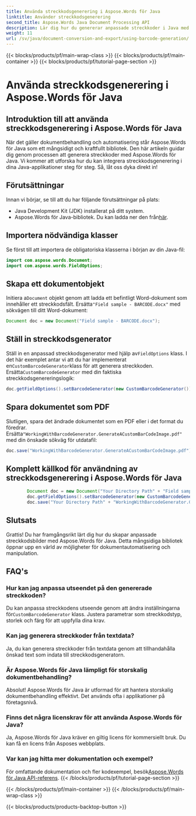 ```yaml
---
title: Använda streckkodsgenerering i Aspose.Words för Java
linktitle: Använder streckkodsgenerering
second_title: Aspose.Words Java Document Processing API
description: Lär dig hur du genererar anpassade streckkoder i Java med Aspose.Words för Java. Steg-för-steg guide med källkod för generering av streckkoder. Förbättra dokumentautomatisering med Aspose.Words.
weight: 11
url: /sv/java/document-conversion-and-export/using-barcode-generation/
---
```


{{< blocks/products/pf/main-wrap-class >}}
{{< blocks/products/pf/main-container >}}
{{< blocks/products/pf/tutorial-page-section >}}

# Använda streckkodsgenerering i Aspose.Words för Java


## Introduktion till att använda streckkodsgenerering i Aspose.Words för Java

När det gäller dokumentbehandling och automatisering står Aspose.Words för Java som ett mångsidigt och kraftfullt bibliotek. Den här artikeln guidar dig genom processen att generera streckkoder med Aspose.Words för Java. Vi kommer att utforska hur du kan integrera streckkodsgenerering i dina Java-applikationer steg för steg. Så, låt oss dyka direkt in!

## Förutsättningar

Innan vi börjar, se till att du har följande förutsättningar på plats:

- Java Development Kit (JDK) installerat på ditt system.
-  Aspose.Words för Java-bibliotek. Du kan ladda ner den från[här](https://releases.aspose.com/words/java/).

## Importera nödvändiga klasser

Se först till att importera de obligatoriska klasserna i början av din Java-fil:

```java
import com.aspose.words.Document;
import com.aspose.words.FieldOptions;
```

## Skapa ett dokumentobjekt

 Initiera a`Document` objekt genom att ladda ett befintligt Word-dokument som innehåller ett streckkodsfält. Ersätta`"Field sample - BARCODE.docx"` med sökvägen till ditt Word-dokument:

```java
Document doc = new Document("Field sample - BARCODE.docx");
```

## Ställ in streckkodsgenerator

 Ställ in en anpassad streckkodsgenerator med hjälp av`FieldOptions` klass. I det här exemplet antar vi att du har implementerat en`CustomBarcodeGenerator`klass för att generera streckkoden. Ersätta`CustomBarcodeGenerator` med din faktiska streckkodsgenereringslogik:

```java
doc.getFieldOptions().setBarcodeGenerator(new CustomBarcodeGenerator());
```

## Spara dokumentet som PDF

 Slutligen, spara det ändrade dokumentet som en PDF eller i det format du föredrar. Ersätta`"WorkingWithBarcodeGenerator.GenerateACustomBarCodeImage.pdf"` med din önskade sökväg för utdatafil:

```java
doc.save("WorkingWithBarcodeGenerator.GenerateACustomBarCodeImage.pdf");
```

## Komplett källkod för användning av streckkodsgenerering i Aspose.Words för Java

```java
        Document doc = new Document("Your Directory Path" + "Field sample - BARCODE.docx");
        doc.getFieldOptions().setBarcodeGenerator(new CustomBarcodeGenerator());
        doc.save("Your Directory Path" + "WorkingWithBarcodeGenerator.GenerateACustomBarCodeImage.pdf");
```

## Slutsats

Grattis! Du har framgångsrikt lärt dig hur du skapar anpassade streckkodsbilder med Aspose.Words för Java. Detta mångsidiga bibliotek öppnar upp en värld av möjligheter för dokumentautomatisering och manipulation.

## FAQ's

### Hur kan jag anpassa utseendet på den genererade streckkoden?

 Du kan anpassa streckkodens utseende genom att ändra inställningarna för`CustomBarcodeGenerator` klass. Justera parametrar som streckkodstyp, storlek och färg för att uppfylla dina krav.

### Kan jag generera streckkoder från textdata?

Ja, du kan generera streckkoder från textdata genom att tillhandahålla önskad text som indata till streckkodsgeneratorn.

### Är Aspose.Words för Java lämpligt för storskalig dokumentbehandling?

Absolut! Aspose.Words för Java är utformad för att hantera storskalig dokumentbehandling effektivt. Det används ofta i applikationer på företagsnivå.

### Finns det några licenskrav för att använda Aspose.Words för Java?

Ja, Aspose.Words för Java kräver en giltig licens för kommersiellt bruk. Du kan få en licens från Asposes webbplats.

### Var kan jag hitta mer dokumentation och exempel?

 För omfattande dokumentation och fler kodexempel, besök[Aspose.Words för Java API-referens](https://reference.aspose.com/words/java/).
{{< /blocks/products/pf/tutorial-page-section >}}

{{< /blocks/products/pf/main-container >}}
{{< /blocks/products/pf/main-wrap-class >}}

{{< blocks/products/products-backtop-button >}}

